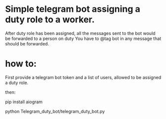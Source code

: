 # Simple telegram bot assigning a duty role to a worker. 
After duty role has been assigned, all the messages sent to the bot would be forwarded to a person on duty
You have to @tag bot in any message that should be forwarded.

# how to:

First provide a telegram bot token and a list of users, allowed to be assigned a duty role.

then:

pip install aiogram

python Telegram_duty_bot/telegram_duty_bot.py

